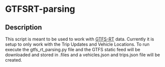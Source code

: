 # GTFSRT-parsing
## Description
This script is meant to be used to work with [GTFS-RT](https://developers.google.com/transit/gtfs-realtime) data. Currently it is setup to only work with the Trip Updates and Vehicle Locations. To run execute the gtfs_rt_parsing.py file and the GTFS static feed will be downloaded and stored in .files and a vehicles.json and trips.json file will be created. 


